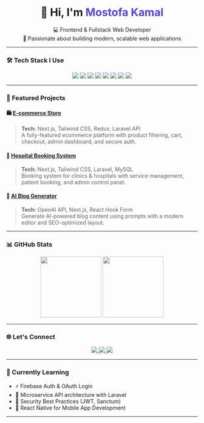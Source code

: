 <h1 align="center">👋 Hi, I'm <span style="color:#4f46e5;">Mostofa Kamal</span></h1>
<p align="center">
  💻 Frontend & Fullstack Web Developer <br />
  🚀 Passionate about building modern, scalable web applications
</p>

---

### 🛠️ Tech Stack I Use

<div align="center">
  <img src="https://img.shields.io/badge/Next.js-black?style=for-the-badge&logo=next.js&logoColor=white" />
  <img src="https://img.shields.io/badge/React-20232A?style=for-the-badge&logo=react&logoColor=61DAFB" />
  <img src="https://img.shields.io/badge/TailwindCSS-38B2AC?style=for-the-badge&logo=tailwind-css&logoColor=white" />
  <img src="https://img.shields.io/badge/Redux_Toolkit-593D88?style=for-the-badge&logo=redux&logoColor=white" />
  <img src="https://img.shields.io/badge/Laravel-E74430?style=for-the-badge&logo=laravel&logoColor=white" />
  <img src="https://img.shields.io/badge/Node.js-339933?style=for-the-badge&logo=node.js&logoColor=white" />
  <img src="https://img.shields.io/badge/Express.js-grey?style=for-the-badge&logo=express&logoColor=white" />
  <img src="https://img.shields.io/badge/MySQL-005C84?style=for-the-badge&logo=mysql&logoColor=white" />
</div>

---

### 🚀 Featured Projects

#### 🛍️ [E-commerce Store](https://ecommerce-demo.vercel.app)
> **Tech:** Next.js, Tailwind CSS, Redux, Laravel API  
> A fully-featured ecommerce platform with product filtering, cart, checkout, admin dashboard, and secure auth.

#### 📅 [Hospital Booking System](https://hospital-booking.vercel.app)
> **Tech:** Next.js, Tailwind CSS, Laravel, MySQL  
> Booking system for clinics & hospitals with service management, patient booking, and admin control panel.

#### 🧠 [AI Blog Generator](https://ai-blog.vercel.app)
> **Tech:** OpenAI API, Next.js, React Hook Form  
> Generate AI-powered blog content using prompts with a modern editor and SEO-optimized layout.

---

### 📊 GitHub Stats

<p align="center">
  <img src="https://github-readme-stats.vercel.app/api?username=mostofakamal&show_icons=true&theme=radical" height="160"/>
  <img src="https://github-readme-stats.vercel.app/api/top-langs/?username=mostofakamal&layout=compact&theme=radical" height="160"/>
</p>

---

### 🌐 Let's Connect

<p align="center">
  <a href="https://linkedin.com/in/yourprofile" target="_blank">
    <img src="https://img.shields.io/badge/LinkedIn-blue?style=for-the-badge&logo=linkedin&logoColor=white" />
  </a>
  <a href="https://yourportfolio.com" target="_blank">
    <img src="https://img.shields.io/badge/Portfolio-000?style=for-the-badge&logo=firefox&logoColor=white" />
  </a>
  <a href="mailto:youremail@example.com" target="_blank">
    <img src="https://img.shields.io/badge/Gmail-D14836?style=for-the-badge&logo=gmail&logoColor=white" />
  </a>
</p>

---

### 🧠 Currently Learning
- ⚡ Firebase Auth & OAuth Login
- 🧩 Microservice API architecture with Laravel
- 🔐 Security Best Practices (JWT, Sanctum)
- 📱 React Native for Mobile App Development

---

